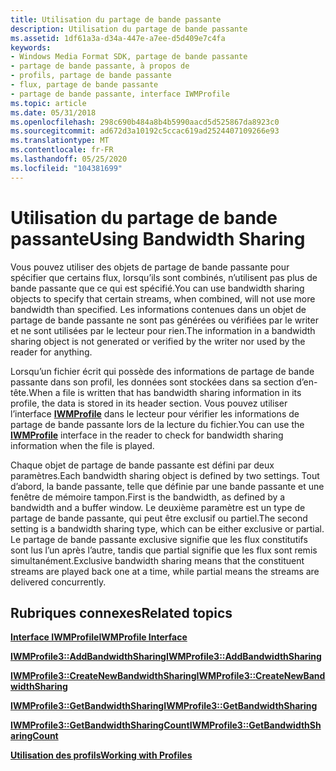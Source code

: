 ```yaml
---
title: Utilisation du partage de bande passante
description: Utilisation du partage de bande passante
ms.assetid: 1df61a3a-d34a-447e-a7ee-d5d409e7c4fa
keywords:
- Windows Media Format SDK, partage de bande passante
- partage de bande passante, à propos de
- profils, partage de bande passante
- flux, partage de bande passante
- partage de bande passante, interface IWMProfile
ms.topic: article
ms.date: 05/31/2018
ms.openlocfilehash: 298c690b484a8b4b5990aacd5d525867da8923c0
ms.sourcegitcommit: ad672d3a10192c5ccac619ad2524407109266e93
ms.translationtype: MT
ms.contentlocale: fr-FR
ms.lasthandoff: 05/25/2020
ms.locfileid: "104381699"
---
```

# <a name="using-bandwidth-sharing"></a><span data-ttu-id="a1c45-108">Utilisation du partage de bande passante</span><span class="sxs-lookup"><span data-stu-id="a1c45-108">Using Bandwidth Sharing</span></span>

<span data-ttu-id="a1c45-109">Vous pouvez utiliser des objets de partage de bande passante pour spécifier que certains flux, lorsqu’ils sont combinés, n’utilisent pas plus de bande passante que ce qui est spécifié.</span><span class="sxs-lookup"><span data-stu-id="a1c45-109">You can use bandwidth sharing objects to specify that certain streams, when combined, will not use more bandwidth than specified.</span></span> <span data-ttu-id="a1c45-110">Les informations contenues dans un objet de partage de bande passante ne sont pas générées ou vérifiées par le writer et ne sont utilisées par le lecteur pour rien.</span><span class="sxs-lookup"><span data-stu-id="a1c45-110">The information in a bandwidth sharing object is not generated or verified by the writer nor used by the reader for anything.</span></span>

<span data-ttu-id="a1c45-111">Lorsqu’un fichier écrit qui possède des informations de partage de bande passante dans son profil, les données sont stockées dans sa section d’en-tête.</span><span class="sxs-lookup"><span data-stu-id="a1c45-111">When a file is written that has bandwidth sharing information in its profile, the data is stored in its header section.</span></span> <span data-ttu-id="a1c45-112">Vous pouvez utiliser l’interface [**IWMProfile**](iwmprofile.md) dans le lecteur pour vérifier les informations de partage de bande passante lors de la lecture du fichier.</span><span class="sxs-lookup"><span data-stu-id="a1c45-112">You can use the [**IWMProfile**](iwmprofile.md) interface in the reader to check for bandwidth sharing information when the file is played.</span></span>

<span data-ttu-id="a1c45-113">Chaque objet de partage de bande passante est défini par deux paramètres.</span><span class="sxs-lookup"><span data-stu-id="a1c45-113">Each bandwidth sharing object is defined by two settings.</span></span> <span data-ttu-id="a1c45-114">Tout d’abord, la bande passante, telle que définie par une bande passante et une fenêtre de mémoire tampon.</span><span class="sxs-lookup"><span data-stu-id="a1c45-114">First is the bandwidth, as defined by a bandwidth and a buffer window.</span></span> <span data-ttu-id="a1c45-115">Le deuxième paramètre est un type de partage de bande passante, qui peut être exclusif ou partiel.</span><span class="sxs-lookup"><span data-stu-id="a1c45-115">The second setting is a bandwidth sharing type, which can be either exclusive or partial.</span></span> <span data-ttu-id="a1c45-116">Le partage de bande passante exclusive signifie que les flux constitutifs sont lus l’un après l’autre, tandis que partial signifie que les flux sont remis simultanément.</span><span class="sxs-lookup"><span data-stu-id="a1c45-116">Exclusive bandwidth sharing means that the constituent streams are played back one at a time, while partial means the streams are delivered concurrently.</span></span>

## <a name="related-topics"></a><span data-ttu-id="a1c45-117">Rubriques connexes</span><span class="sxs-lookup"><span data-stu-id="a1c45-117">Related topics</span></span>

<dl> <dt>

[<span data-ttu-id="a1c45-118">**Interface IWMProfile**</span><span class="sxs-lookup"><span data-stu-id="a1c45-118">**IWMProfile Interface**</span></span>](iwmprofile.md)
</dt> <dt>

[<span data-ttu-id="a1c45-119">**IWMProfile3::AddBandwidthSharing**</span><span class="sxs-lookup"><span data-stu-id="a1c45-119">**IWMProfile3::AddBandwidthSharing**</span></span>](/previous-versions/windows/desktop/api/Wmsdkidl/nf-wmsdkidl-iwmprofile3-addbandwidthsharing)
</dt> <dt>

[<span data-ttu-id="a1c45-120">**IWMProfile3::CreateNewBandwidthSharing**</span><span class="sxs-lookup"><span data-stu-id="a1c45-120">**IWMProfile3::CreateNewBandwidthSharing**</span></span>](/previous-versions/windows/desktop/api/Wmsdkidl/nf-wmsdkidl-iwmprofile3-createnewbandwidthsharing)
</dt> <dt>

[<span data-ttu-id="a1c45-121">**IWMProfile3::GetBandwidthSharing**</span><span class="sxs-lookup"><span data-stu-id="a1c45-121">**IWMProfile3::GetBandwidthSharing**</span></span>](/previous-versions/windows/desktop/api/Wmsdkidl/nf-wmsdkidl-iwmprofile3-getbandwidthsharing)
</dt> <dt>

[<span data-ttu-id="a1c45-122">**IWMProfile3::GetBandwidthSharingCount**</span><span class="sxs-lookup"><span data-stu-id="a1c45-122">**IWMProfile3::GetBandwidthSharingCount**</span></span>](/previous-versions/windows/desktop/api/wmsdkidl/nf-wmsdkidl-iwmprofile3-getbandwidthsharingcount)
</dt> <dt>

[<span data-ttu-id="a1c45-123">**Utilisation des profils**</span><span class="sxs-lookup"><span data-stu-id="a1c45-123">**Working with Profiles**</span></span>](working-with-profiles.md)
</dt> </dl>

 

 




